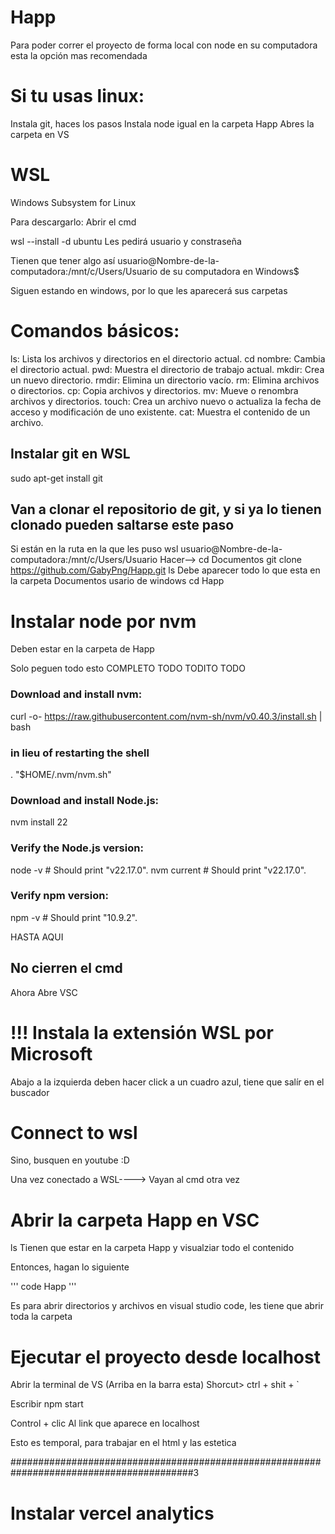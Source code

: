 # Happ

Para poder correr el proyecto de forma local con node en su computadora esta la opción mas recomendada

# Si tu usas linux:
Instala git, haces los pasos
Instala node igual en la carpeta Happ
Abres la carpeta en VS


# WSL
Windows Subsystem for Linux

Para descargarlo:
Abrir el cmd 

wsl --install -d ubuntu
    Les pedirá usuario y constraseña

Tienen que tener algo así
usuario@Nombre-de-la-computadora:/mnt/c/Users/Usuario de su computadora en Windows$


Siguen estando en windows, por lo que les aparecerá sus carpetas

# Comandos básicos:

ls: Lista los archivos y directorios en el directorio actual.
cd nombre: Cambia el directorio actual.
pwd: Muestra el directorio de trabajo actual.
mkdir: Crea un nuevo directorio.
rmdir: Elimina un directorio vacío.
rm: Elimina archivos o directorios.
cp: Copia archivos y directorios.
mv: Mueve o renombra archivos y directorios.
touch: Crea un archivo nuevo o actualiza la fecha de acceso y modificación de uno existente.
cat: Muestra el contenido de un archivo.

## Instalar git en WSL

 sudo apt-get install git

## Van a clonar el repositorio de git, y si ya lo tienen clonado pueden saltarse este paso

Si están en la ruta en la que les puso wsl
    usuario@Nombre-de-la-computadora:/mnt/c/Users/Usuario
Hacer-->
cd Documentos
git clone https://github.com/GabyPng/Happ.git
ls
    Debe aparecer todo lo que esta en la carpeta Documentos usario de windows 
cd Happ

# Instalar node por nvm
Deben estar en la carpeta de Happ

Solo peguen todo esto COMPLETO TODO TODITO TODO

### Download and install nvm:
curl -o- https://raw.githubusercontent.com/nvm-sh/nvm/v0.40.3/install.sh | bash

### in lieu of restarting the shell
\. "$HOME/.nvm/nvm.sh"

### Download and install Node.js:
nvm install 22

### Verify the Node.js version:
node -v # Should print "v22.17.0".
nvm current # Should print "v22.17.0".

### Verify npm version:
npm -v # Should print "10.9.2".

HASTA AQUI 

## No cierren el cmd 
 

Ahora Abre VSC
# !!! Instala la extensión WSL por Microsoft

Abajo a la izquierda deben hacer click a un cuadro azul, tiene que salír en el buscador 
# Connect to wsl
Sino, busquen en youtube :D

Una vez conectado a WSL---->
    Vayan al cmd otra vez

# Abrir la carpeta Happ en VSC

ls
    Tienen que estar en la carpeta Happ y visualziar todo el contenido

Entonces,  hagan lo siguiente

'''
code Happ
'''

Es para abrir directorios y archivos en visual studio code, les tiene que abrir toda la carpeta

# Ejecutar el proyecto desde localhost

Abrir la terminal de VS (Arriba en la barra esta)
Shorcut> ctrl + shit + `

Escribir
    npm start 

Control + clic  Al link que aparece en localhost

Esto es temporal, para trabajar en el html y las estetica

#########################################################################################3

# Instalar vercel analytics
